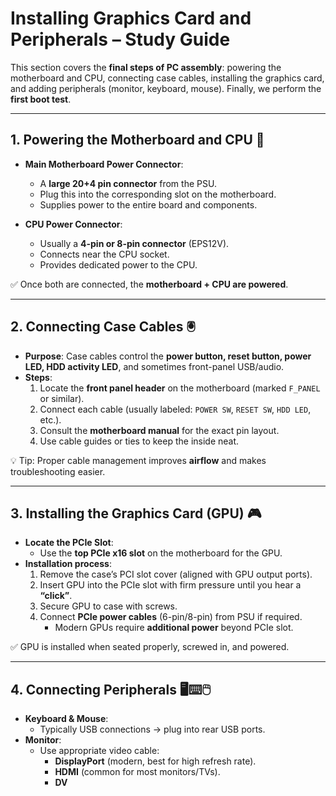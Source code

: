 # Installing Graphics Card and Peripherals – Study Guide

This section covers the **final steps of PC assembly**: powering the motherboard and CPU, connecting case cables, installing the graphics card, and adding peripherals (monitor, keyboard, mouse). Finally, we perform the **first boot test**.

---

## 1. Powering the Motherboard and CPU 🔌
- **Main Motherboard Power Connector**:
  - A **large 20+4 pin connector** from the PSU.
  - Plug this into the corresponding slot on the motherboard.
  - Supplies power to the entire board and components.

- **CPU Power Connector**:
  - Usually a **4-pin or 8-pin connector** (EPS12V).
  - Connects near the CPU socket.
  - Provides dedicated power to the CPU.

✅ Once both are connected, the **motherboard + CPU are powered**.

---

## 2. Connecting Case Cables 🖲️
- **Purpose**: Case cables control the **power button, reset button, power LED, HDD activity LED**, and sometimes front-panel USB/audio.
- **Steps**:
  1. Locate the **front panel header** on the motherboard (marked `F_PANEL` or similar).
  2. Connect each cable (usually labeled: `POWER SW`, `RESET SW`, `HDD LED`, etc.).
  3. Consult the **motherboard manual** for the exact pin layout.
  4. Use cable guides or ties to keep the inside neat.

💡 Tip: Proper cable management improves **airflow** and makes troubleshooting easier.

---

## 3. Installing the Graphics Card (GPU) 🎮
- **Locate the PCIe Slot**:
  - Use the **top PCIe x16 slot** on the motherboard for the GPU.
- **Installation process**:
  1. Remove the case’s PCI slot cover (aligned with GPU output ports).
  2. Insert GPU into the PCIe slot with firm pressure until you hear a **“click”**.
  3. Secure GPU to case with screws.
  4. Connect **PCIe power cables** (6-pin/8-pin) from PSU if required.
     - Modern GPUs require **additional power** beyond PCIe slot.

✅ GPU is installed when seated properly, screwed in, and powered.

---

## 4. Connecting Peripherals 🖥️⌨️🖱️
- **Keyboard & Mouse**:
  - Typically USB connections → plug into rear USB ports.
- **Monitor**:
  - Use appropriate video cable:
    - **DisplayPort** (modern, best for high refresh rate).
    - **HDMI** (common for most monitors/TVs).
    - **DV**

